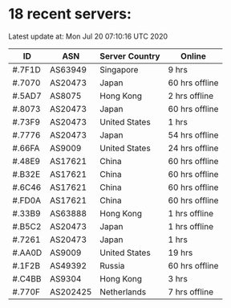 # 18 recent servers:

Latest update at: Mon Jul 20 07:10:16 UTC 2020

| ID | ASN | Server Country | Online |
| -- | --- | -------------- | ------ |
| #.7F1D | AS63949 | Singapore | 9 hrs |
| #.7070 | AS20473 | Japan | 60 hrs offline |
| #.5AD7 | AS8075 | Hong Kong | 2 hrs offline |
| #.8073 | AS20473 | Japan | 60 hrs offline |
| #.73F9 | AS20473 | United States | 1 hrs |
| #.7776 | AS20473 | Japan | 54 hrs offline |
| #.66FA | AS9009 | United States | 24 hrs offline |
| #.48E9 | AS17621 | China | 60 hrs offline |
| #.B32E | AS17621 | China | 60 hrs offline |
| #.6C46 | AS17621 | China | 60 hrs offline |
| #.FD0A | AS17621 | China | 60 hrs offline |
| #.33B9 | AS63888 | Hong Kong | 1 hrs offline |
| #.B5C2 | AS20473 | Japan | 1 hrs offline |
| #.7261 | AS20473 | Japan | 1 hrs |
| #.AA0D | AS9009 | United States | 19 hrs |
| #.1F2B | AS49392 | Russia | 60 hrs offline |
| #.C4BB | AS9304 | Hong Kong | 3 hrs |
| #.770F | AS202425 | Netherlands | 7 hrs offline |

